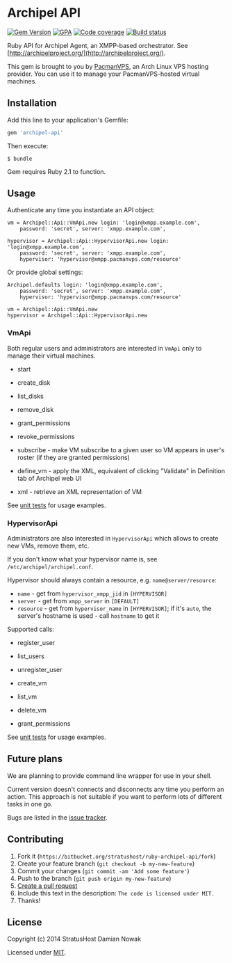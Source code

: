 # Archipel API

[![Gem Version](https://badge.fury.io/rb/archipel-api.png)](http://badge.fury.io/rb/archipel-api)
[![GPA](https://codeclimate.com/github/Nowaker/ruby-archipel-api.png)](https://codeclimate.com/github/Nowaker/ruby-archipel-api)
[![Code coverage](https://codeclimate.com/github/Nowaker/ruby-archipel-api/coverage.png)](https://codeclimate.com/github/Nowaker/ruby-archipel-api)
[![Build status](https://travis-ci.org/Nowaker/ruby-archipel-api.svg?branch=master)](https://travis-ci.org/Nowaker/ruby-archipel-api)

Ruby API for Archipel Agent, an XMPP-based orchestrator. See [http://archipelproject.org/](http://archipelproject.org/).

This gem is brought to you by [PacmanVPS](https://www.pacmanvps.com), an Arch Linux VPS hosting provider.
You can use it to manage your PacmanVPS-hosted virtual machines.

## Installation

Add this line to your application's Gemfile:

```ruby
gem 'archipel-api'
```

Then execute:

```
$ bundle
```

Gem requires Ruby 2.1 to function.

## Usage

Authenticate any time you instantiate an API object:

```
vm = Archipel::Api::VmApi.new login: 'login@xmpp.example.com',
    password: 'secret', server: 'xmpp.example.com',

hypervisor = Archipel::Api::HypervisorApi.new login: 'login@xmpp.example.com',
    password: 'secret', server: 'xmpp.example.com',
    hypervisor: 'hypervisor@xmpp.pacmanvps.com/resource'
```

Or provide global settings:

```
Archipel.defaults login: 'login@xmpp.example.com',
    password: 'secret', server: 'xmpp.example.com',
    hypervisor: 'hypervisor@xmpp.pacmanvps.com/resource'

vm = Archipel::Api::VmApi.new
hypervisor = Archipel::Api::HypervisorApi.new
```

### VmApi

Both regular users and administrators are interested in `VmApi` only to manage their virtual machines.

- start

- create_disk
- list_disks
- remove_disk

- grant_permissions
- revoke_permissions
- subscribe - make VM subscribe to a given user so VM appears in user's roster (if they are granted permissions)

- define_vm - apply the XML, equivalent of clicking "Validate" in Definition tab of Archipel web UI
- xml - retrieve an XML representation of VM

See [unit tests](https://bitbucket.org/stratushost/ruby-archipel-api/src/master/spec/units/vm_api_spec.rb?at=master)
for usage examples.

### HypervisorApi

Administrators are also interested in `HypervisorApi` which allows to create new VMs, remove them, etc.

If you don't know what your hypervisor name is, see `/etc/archipel/archipel.conf`.

Hypervisor should always contain a resource, e.g. `name@server/resource`:

- `name` - get from `hypervisor_xmpp_jid` in `[HYPERVISOR]`
- `server` - get from `xmpp_server` in `[DEFAULT]`
- `resource` - get from `hypervisor_name` in `[HYPERVISOR]`; if it's `auto`, the server's hostname is used - call `hostname` to get it

Supported calls:

- register_user
- list_users
- unregister_user

- create_vm
- list_vm
- delete_vm

- grant_permissions

See [unit tests](https://bitbucket.org/stratushost/ruby-archipel-api/src/master/spec/units/hypervisor_api_spec.rb?at=master)
for usage examples.

## Future plans

We are planning to provide command line wrapper for use in your shell.

Current version doesn't connects and disconnects any time you perform an action.
This approach is not suitable if you want to perform lots of different tasks in one go.

Bugs are listed in the [issue tracker](https://bitbucket.org/stratushost/ruby-archipel-api/issues?status=new&status=open).

## Contributing

1. Fork it (`https://bitbucket.org/stratushost/ruby-archipel-api/fork`)
2. Create your feature branch (`git checkout -b my-new-feature`)
3. Commit your changes (`git commit -am 'Add some feature'`)
4. Push to the branch (`git push origin my-new-feature`)
5. [Create a pull request](https://bitbucket.org/stratushost/ruby-archipel-api/pull-requests)
6. Include this text in the description: `The code is licensed under MIT.`
7. Thanks!

## License

Copyright (c) 2014 StratusHost Damian Nowak

Licensed under [MIT](https://bitbucket.org/stratushost/ruby-archipel-api/src/ba6789b5d88c9604808dadcc2f1a9a41eb866434/LICENSE.txt?at=master).
